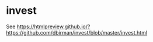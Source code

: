 # invest

See https://htmlpreview.github.io/?https://github.com/dbirman/invest/blob/master/invest.html
